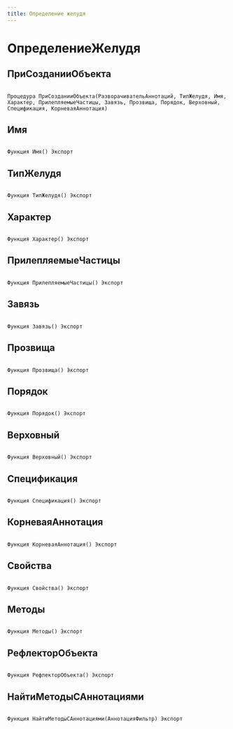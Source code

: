 ```yaml
---
title: Определение желудя
---
```


# ОпределениеЖелудя

## ПриСозданииОбъекта

```bsl

Процедура ПриСозданииОбъекта(РазворачивательАннотаций, ТипЖелудя, Имя, Характер, ПрилепляемыеЧастицы, Завязь, Прозвища, Порядок, Верховный, Спецификация, КорневаяАннотация)
```

## Имя

```bsl

Функция Имя() Экспорт
```

## ТипЖелудя

```bsl

Функция ТипЖелудя() Экспорт
```

## Характер

```bsl

Функция Характер() Экспорт
```

## ПрилепляемыеЧастицы

```bsl

Функция ПрилепляемыеЧастицы() Экспорт
```

## Завязь

```bsl

Функция Завязь() Экспорт
```

## Прозвища

```bsl

Функция Прозвища() Экспорт
```

## Порядок

```bsl

Функция Порядок() Экспорт
```

## Верховный

```bsl

Функция Верховный() Экспорт
```

## Спецификация

```bsl

Функция Спецификация() Экспорт
```

## КорневаяАннотация

```bsl

Функция КорневаяАннотация() Экспорт
```

## Свойства

```bsl

Функция Свойства() Экспорт
```

## Методы

```bsl

Функция Методы() Экспорт
```

## РефлекторОбъекта

```bsl

Функция РефлекторОбъекта() Экспорт
```

## НайтиМетодыСАннотациями

```bsl

Функция НайтиМетодыСАннотациями(АннотацияФильтр) Экспорт
```
